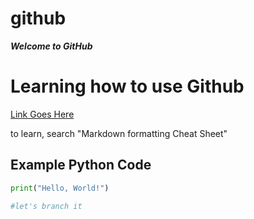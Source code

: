 # github

***Welcome to GitHub***

# Learning how to use Github

[Link Goes Here](https://www.microsoft.com)

to learn, search "Markdown formatting Cheat Sheet"

## Example Python Code

```python
print("Hello, World!")

#let's branch it
